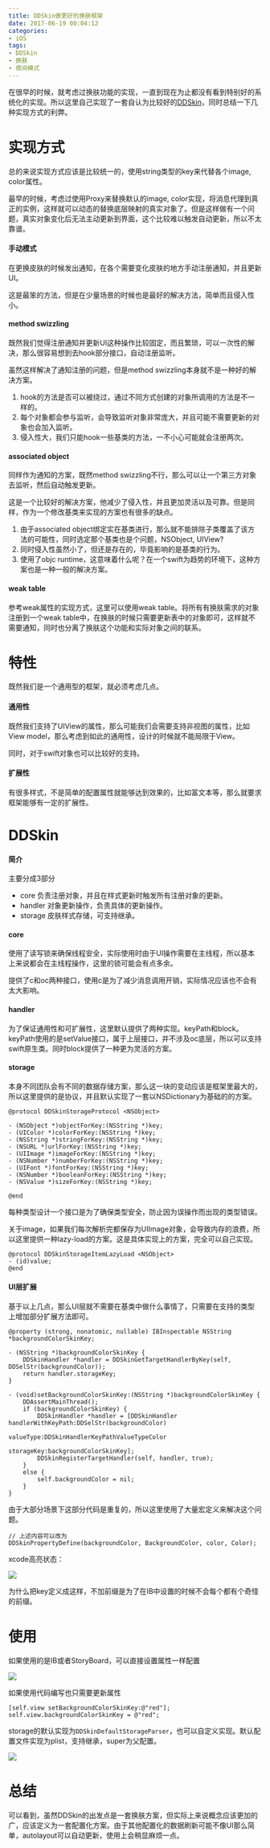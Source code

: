 ```yaml
---
title: DDSkin做更好的换肤框架
date: 2017-06-19 00:04:12
categories:
- iOS
tags:
- DDSkin
- 换肤
- 夜间模式
---
```


在很早的时候，就考虑过换肤功能的实现，一直到现在为止都没有看到特别好的系统化的实现。所以这里自己实现了一套自认为比较好的[DDSkin](https://github.com/djs66256/DDSkin)，同时总结一下几种实现方式的利弊。

<!--more-->

# 实现方式

总的来说实现方式应该是比较统一的，使用string类型的key来代替各个image, color属性。

最早的时候，考虑过使用Proxy来替换默认的image, color实现，将消息代理到真正的实例，这样就可以动态的替换底层映射的真实对象了。但是这样做有一个问题，真实对象变化后无法主动更新到界面，这个比较难以触发自动更新，所以不太靠谱。

#### 手动模式

在更换皮肤的时候发出通知，在各个需要变化皮肤的地方手动注册通知，并且更新UI。

这是最笨的方法，但是在少量场景的时候也是最好的解决方法，简单而且侵入性小。

#### method swizzling

既然我们觉得注册通知并更新UI这种操作比较固定，而且繁琐，可以一次性的解决，那么很容易想到去hook部分接口，自动注册监听。

虽然这样解决了通知注册的问题，但是method swizzling本身就不是一种好的解决方案。

1. hook的方法是否可以被绕过，通过不同方式创建的对象所调用的方法是不一样的。
2. 每个对象都会参与监听，会导致监听对象非常庞大，并且可能不需要更新的对象也会加入监听。
3. 侵入性大，我们只能hook一些基类的方法，一不小心可能就会注册两次。

#### associated object

同样作为通知的方案，既然method swizzling不行，那么可以让一个第三方对象去监听，然后自动触发更新。

这是一个比较好的解决方案，他减少了侵入性，并且更加灵活以及可靠。但是同样，作为一个修改基类来实现的方案也有很多的缺点。

1. 由于associated object绑定实在基类进行，那么就不能排除子类覆盖了该方法的可能性，同时选定那个基类也是个问题，NSObject, UIView?
2. 同时侵入性虽然小了，但还是存在的，毕竟影响的是基类的行为。
3. 使用了objc runtime，这意味着什么呢？在一个swift为趋势的环境下，这种方案也是一种一般的解决方案。

#### weak table

参考weak属性的实现方式，这里可以使用weak table。将所有有换肤需求的对象注册到一个weak table中，在换肤的时候只需要更新表中的对象即可，这样就不需要通知，同时也分离了换肤这个功能和实际对象之间的联系。

# 特性

既然我们是一个通用型的框架，就必须考虑几点。

#### 通用性

既然我们支持了UIView的属性，那么可能我们会需要支持非视图的属性，比如View model，那么考虑到如此的通用性，设计的时候就不能局限于View。

同时，对于swift对象也可以比较好的支持。

#### 扩展性

有很多样式，不是简单的配置属性就能够达到效果的，比如富文本等，那么就要求框架能够有一定的扩展性。

# DDSkin

#### 简介

主要分成3部分

* core 负责注册对象，并且在样式更新时触发所有注册对象的更新。
* handler 对象更新操作，负责具体的更新操作。
* storage 皮肤样式存储，可支持继承。

#### core

使用了读写锁来确保线程安全，实际使用时由于UI操作需要在主线程，所以基本上来说都会在主线程操作，这里的锁可能会有点多余。

提供了c和oc两种接口，使用c是为了减少消息调用开销，实际情况应该也不会有太大影响。

#### handler

为了保证通用性和可扩展性，这里默认提供了两种实现。keyPath和block。keyPath使用的是setValue接口，属于上层接口，并不涉及oc底层，所以可以支持swift原生类。同时block提供了一种更为灵活的方案。

#### storage

本身不同团队会有不同的数据存储方案，那么这一块的变动应该是框架里最大的，所以这里提供的是协议，并且默认实现了一套以NSDictionary为基础的的方案。

```objc
@protocol DDSkinStorageProtocol <NSObject>

- (NSObject *)objectForKey:(NSString *)key;
- (UIColor *)colorForKey:(NSString *)key;
- (NSString *)stringForKey:(NSString *)key;
- (NSURL *)urlForKey:(NSString *)key;
- (UIImage *)imageForKey:(NSString *)key;
- (NSNumber *)numberForKey:(NSString *)key;
- (UIFont *)fontForKey:(NSString *)key;
- (NSNumber *)booleanForKey:(NSString *)key;
- (NSValue *)sizeForKey:(NSString *)key;

@end
```

每种类型设计一个接口是为了确保类型安全，防止因为误操作而出现的类型错误。

关于image，如果我们每次解析完都保存为UIImage对象，会导致内存的浪费，所以这里提供一种lazy-load的方案。这是具体实现上的方案，完全可以自己实现。

```objc
@protocol DDSkinStorageItemLazyLoad <NSObject>
- (id)value;
@end
```

#### UI层扩展

基于以上几点，那么UI层就不需要在基类中做什么事情了，只需要在支持的类型上增加部分扩展方法即可。

```objc
@property (strong, nonatomic, nullable) IBInspectable NSString *backgroundColorSkinKey;

- (NSString *)backgroundColorSkinKey {
    DDSkinHandler *handler = DDSkinGetTargetHandlerByKey(self, DDSelStr(backgroundColor));
    return handler.storageKey;
}

- (void)setBackgroundColorSkinKey:(NSString *)backgroundColorSkinKey {
    DDAssertMainThread();
    if (backgroundColorSkinKey) {
        DDSkinHandler *handler = [DDSkinHandler handlerWithKeyPath:DDSelStr(backgroundColor)
                                                         valueType:DDSkinHandlerKeyPathValueTypeColor
                                                        storageKey:backgroundColorSkinKey];
        DDSkinRegisterTargetHandler(self, handler, true);
    }
    else {
        self.backgroundColor = nil;
    }
}
```

由于大部分场景下这部分代码是重复的，所以这里使用了大量宏定义来解决这个问题。

```objc
// 上述内容可以改为
DDSkinPropertyDefine(backgroundColor, BackgroundColor, color, Color);
```

xcode高亮状态：

![](/images/2017/skin/macros.png)

为什么把key定义成这样，不加前缀是为了在IB中设置的时候不会每个都有个奇怪的前缀。

# 使用

如果使用的是IB或者StoryBoard，可以直接设置属性一样配置

![](/images/2017/skin/ib.png)

如果使用代码编写也只需要更新属性

```objc
[self.view setBackgroundColorSkinKey:@"red"];
self.view.backgroundColorSkinKey = @"red";
```

storage的默认实现为`DDSkinDefaultStorageParser`，也可以自定义实现。默认配置文件实现为plist，支持继承，super为父配置。

![](/images/2017/skin/plist.png)

# 总结

可以看到，虽然DDSkin的出发点是一套换肤方案，但实际上来说概念应该更加的广，应该定义为一套配置化方案。由于其他配置化的数据刷新可能不像UI那么简单，autolayout可以自动更新，使用上会稍显麻烦一点。
